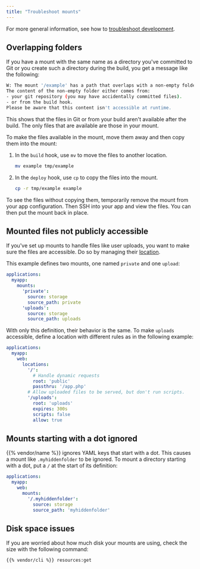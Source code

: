 ```yaml
---
title: "Troubleshoot mounts"
---
```


For more general information, see how to [troubleshoot development](/development/troubleshoot).

## Overlapping folders

If you have a mount with the same name as a directory you've committed to Git or you create such a directory during the build,
you get a message like the following:

```bash
W: The mount '/example' has a path that overlaps with a non-empty folder.
The content of the non-empty folder either comes from:
- your git repository (you may have accidentally committed files).
- or from the build hook.
Please be aware that this content isn't accessible at runtime.
```

This shows that the files in Git or from your build aren't available after the build.
The only files that are available are those in your mount.

To make the files available in the mount, move them away and then copy them into the mount:

1. In the `build` hook, use `mv` to move the files to another location.

   ```bash
   mv example tmp/example
   ```

2. In the `deploy` hook, use `cp` to copy the files into the mount.

   ```bash
   cp -r tmp/example example
   ```

To see the files without copying them, temporarily remove the mount from your app configuration.
Then SSH into your app and view the files.
You can then put the mount back in place.

## Mounted files not publicly accessible

If you've set up mounts to handle files like user uploads, you want to make sure the files are accessible.
Do so by managing their [location](/create-apps/app-reference/single-runtime-image.md#locations).

This example defines two mounts, one named `private` and one `upload`:

```yaml {configFile="app"}
applications:
  myapp:
    mounts:
      'private':
        source: storage
        source_path: private
      'uploads':
        source: storage
        source_path: uploads
```

With only this definition, their behavior is the same.
To make `uploads` accessible, define a location with different rules as in the following example:

```yaml {configFile="app"}
applications:
  myapp:
    web:
      locations:
        '/':
          # Handle dynamic requests
          root: 'public'
          passthru: '/app.php'
        # Allow uploaded files to be served, but don't run scripts.
        '/uploads':
          root: 'uploads'
          expires: 300s
          scripts: false
          allow: true
```
## Mounts starting with a dot ignored

{{% vendor/name %}} ignores YAML keys that start with a dot.
This causes a mount like `.myhiddenfolder` to be ignored.
To mount a directory starting with a dot, put a `/` at the start of its definition:

```yaml {configFile="app"}
applications:
  myapp:
    web:
      mounts:
        '/.myhiddenfolder':
          source: storage
          source_path: 'myhiddenfolder'
```
## Disk space issues

If you are worried about how much disk your mounts are using, check the size with the following command:

<!-- @todo: does the previous command still work for some per-directory breakdown? -->
```bash
{{% vendor/cli %}} resources:get
```
